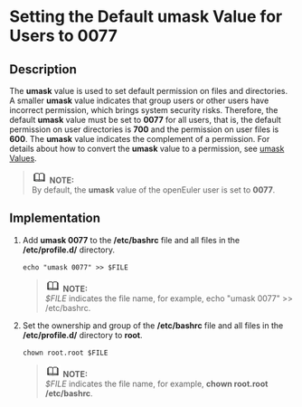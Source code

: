 # Setting the Default  **umask**  Value for Users to  **0077**<a name="EN-US_TOPIC_0192977561"></a>

## Description<a name="en-us_topic_0152100253_s597cadfb7d0c4e8db5803ff197f652fa"></a>

The  **umask**  value is used to set default permission on files and directories. A smaller  **umask**  value indicates that group users or other users have incorrect permission, which brings system security risks. Therefore, the default  **umask**  value must be set to  **0077**  for all users, that is, the default permission on user directories is  **700**  and the permission on user files is  **600**. The  **umask**  value indicates the complement of a permission. For details about how to convert the  **umask**  value to a permission, see  [umask Values](umask-values.md).

>![](public_sys-resources/icon-note.gif) **NOTE:**   
>By default, the  **umask**  value of the openEuler user is set to  **0077**.  

## Implementation<a name="en-us_topic_0152100253_s4d3a22f9ecc347ac80092d595e459f2c"></a>

1.  Add  **umask 0077**  to the  **/etc/bashrc**  file and all files in the  **/etc/profile.d/**  directory.

    ```
    echo "umask 0077" >> $FILE
    ```

    >![](public_sys-resources/icon-note.gif) **NOTE:**   
    >_$FILE_  indicates the file name, for example, echo "umask 0077" \>\> /etc/bashrc.  

2.  Set the ownership and group of the  **/etc/bashrc**  file and all files in the  **/etc/profile.d/**  directory to  **root**.

    ```
    chown root.root $FILE
    ```

    >![](public_sys-resources/icon-note.gif) **NOTE:**   
    >_$FILE_  indicates the file name, for example,  **chown root.root /etc/bashrc**.  


